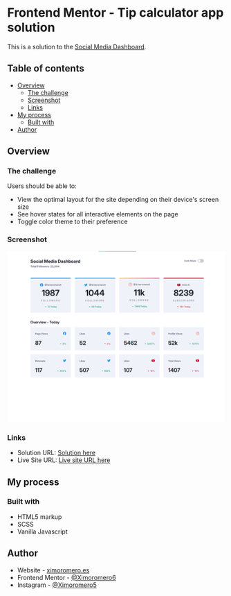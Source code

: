 # Frontend Mentor - Tip calculator app solution

This is a solution to the [Social Media Dashboard](https://www.frontendmentor.io/challenges/social-media-dashboard-with-theme-switcher-6oY8ozp_H).

## Table of contents

- [Overview](#overview)
  - [The challenge](#the-challenge)
  - [Screenshot](#screenshot)
  - [Links](#links)
- [My process](#my-process)
  - [Built with](#built-with)
- [Author](#author)

## Overview

### The challenge

Users should be able to:

- View the optimal layout for the site depending on their device's screen size
- See hover states for all interactive elements on the page
- Toggle color theme to their preference

### Screenshot

![](./screenshot.png)

### Links

- Solution URL: [Solution here](https://github.com/Ximoromero6/dashboard-challange)
- Live Site URL: [Live site URL here](https://ximoromero6.github.io/dashboard-challange/)

## My process

### Built with

- HTML5 markup
- SCSS
- Vanilla Javascript

## Author

- Website - [ximoromero.es](https://www.ximoromero.es)
- Frontend Mentor - [@Ximoromero6](https://www.frontendmentor.io/ximoromero6)
- Instagram - [@Ximoromero5](https://www.instagram.com/Ximoromero5)
